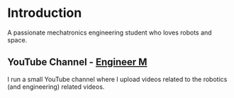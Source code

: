 # Introduction

A passionate mechatronics engineering student who loves robots and space.


## YouTube Channel - [Engineer M]([https://](https://www.youtube.com/c/EngineerM))
I run a small YouTube channel where I upload videos related to the robotics (and engineering) related videos.
<!---
engineerm-jp/engineerm-jp is a ✨ special ✨ repository because its `README.md` (this file) appears on your GitHub profile.
You can click the Preview link to take a look at your changes.
--->
